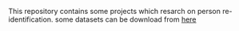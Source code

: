 This repository contains some projects which resarch on person re-identification.
some datasets can be download from [here](http://robustsystems.coe.neu.edu/sites/robustsystems.coe.neu.edu/files/systems/projectpages/reiddataset.html)

